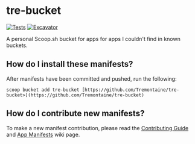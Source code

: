 # tre-bucket

<!-- Uncomment the following line after replacing placeholders -->
[![Tests](https://github.com/Tremontaine/tre-bucket/actions/workflows/ci.yml/badge.svg)](https://github.com/Tremontaine/tre-bucket/actions/workflows/ci.yml) [![Excavator](https://github.com/Tremontaine/tre-bucket/actions/workflows/excavator.yml/badge.svg)](https://github.com/Tremontaine/tre-bucket/actions/workflows/excavator.yml)

A personal Scoop.sh bucket for apps for apps I couldn't find in known buckets.

## How do I install these manifests?

After manifests have been committed and pushed, run the following:

```pwsh
scoop bucket add tre-bucket [https://github.com/Tremontaine/tre-bucket>](https://github.com/Tremontaine/tre-bucket)
```

## How do I contribute new manifests?

To make a new manifest contribution, please read the [Contributing
Guide](https://github.com/ScoopInstaller/.github/blob/main/.github/CONTRIBUTING.md)
and [App Manifests](https://github.com/ScoopInstaller/Scoop/wiki/App-Manifests)
wiki page.
